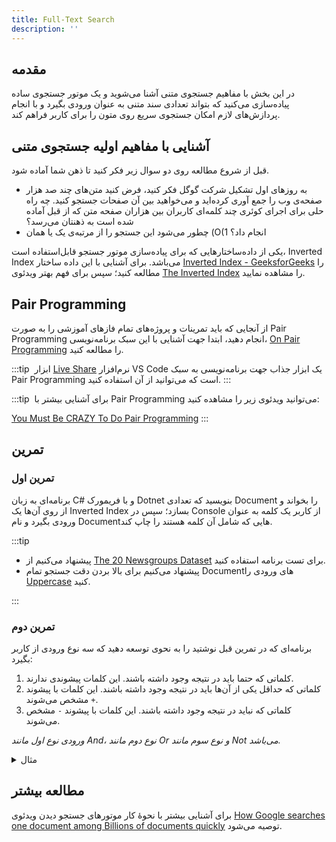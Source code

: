 ```yaml
---
title: Full-Text Search
description: ''
---
```


## مقدمه

در این بخش با مفاهیم جستجوی متنی آشنا می‌شوید و یک موتور جستجوی ساده پیاده‌سازی می‌کنید که بتواند تعدادی سند متنی به
عنوان ورودی بگیرد و با انجام پردازش‌های لازم امکان جستجوی سریع روی متون را برای کاربر فراهم کند.

## آشنایی با مفاهیم اولیه جستجوی متنی

قبل از شروع مطالعه روی دو سوال زیر فکر کنید تا ذهن شما آماده شود.

-   به روز‌های اول تشکیل شرکت گوگل فکر کنید، فرض کنید متن‌های چند صد هزار صفحه‌ی وب را جمع آوری کرده‌اید و می‌خواهید بین
    آن صفحات جستجو کنید. چه راه حلی برای اجرای کوئری چند کلمه‌ای کاربران بین هزاران صفحه متن که از قبل آماده شده است به
    ذهنتان می‌رسد؟
-   چطور می‌شود این جستجو را از مرتبه‌ی یک یا همان
    (O(1
    انجام داد؟

یکی از داده‌ساختارهایی که برای پیاده‌سازی موتور جستجو قابل‌استفاده است،
Inverted Index
می‌باشد. برای آشنایی با این داده ساختار
[Inverted Index - GeeksforGeeks](https://www.geeksforgeeks.org/inverted-index/)
را مطالعه کنید؛ سپس برای فهم بهتر ویدئوی
[The Inverted Index](https://www.youtube.com/watch?v=bnP6TsqyF30)
را مشاهده نمایید.

## Pair Programming

از آنجایی که باید تمرینات و پروژه‌های تمام فازهای آموزشی را به صورت
Pair Programming
انجام دهید، ابتدا جهت آشنایی با این سبک برنامه‌نویسی،
[On Pair Programming](https://martinfowler.com/articles/on-pair-programming.html)
را مطالعه کنید.

:::tip ‌
ابزار
[Live Share](https://visualstudio.microsoft.com/services/live-share/)
نرم‌افزار
VS Code
یک ابزار جذاب جهت برنامه‌نویسی به سبک
Pair Programming
است که می‌توانید از آن استفاده کنید.
:::

:::tip ‌
برای آشنایی بیشتر با
Pair Programming
می‌توانید ویدئوی زیر را مشاهده کنید:

[You Must Be CRAZY To Do Pair Programming](https://www.youtube.com/watch?v=aItVJprLYkg)
:::

## تمرین

### تمرین اول

برنامه‌ای به زبان
C#
و با فریمورک
Dotnet
بنویسید که تعدادی
Document
را بخواند و از روی آن‌ها یک
Inverted Index
بسازد؛
سپس در
Console
از کاربر یک کلمه به عنوان ورودی بگیرد و نام
Documentهایی
که شامل آن کلمه هستند را چاپ کند.

:::tip ‌

-   پیشنهاد می‌کنیم از
    [The 20 Newsgroups Dataset](/datasets/the-20-newsgroups.zip)
    برای تست برنامه استفاده کنید.
-   پیشنهاد می‌کنیم برای بالا بردن دقت جستجو تمام
    Documentهای
    ورودی
    را
    [Uppercase](https://docs.microsoft.com/en-us/dotnet/fundamentals/code-analysis/quality-rules/ca1308#rule-description)
    کنید.

:::

### تمرین دوم

برنامه‌ای که در تمرین قبل نوشتید را به نحوی توسعه دهید که سه نوع ورودی از کاربر بگیرد:

1. کلماتی که حتما باید در نتیجه وجود داشته باشند. این کلمات پیشوندی ندارند.
1. کلماتی که حداقل یکی از آن‌ها باید در نتیجه وجود داشته باشند. این کلمات با پیشوند `+` مشخص می‌شوند.
1. کلماتی که نباید در نتیجه وجود داشته باشند. این کلمات با پیشوند `-` مشخص می‌شوند.

_ورودی نوع اول مانند
And،
نوع دوم مانند
Or
و نوع سوم مانند
Not
می‌باشد._

<details>
  <summary>مثال</summary>
  <div>

```
get help +illness +disease -cough
```

با استفاده از
Query
بالا می‌توانیم
Documentهایی
را پیدا کنیم که حتماً شامل عبارات
`get`
و
`help`
و همچنین حداقل یکی از عبارات
`illness`
و
`disease`
باشند و شامل عبارت
`cough`
نباشند.

  </div>
</details>

## مطالعه بیشتر

برای آشنایی بیشتر با نحوۀ کار موتور‌های جستجو دیدن ویدئوی
[How Google searches one document among Billions of documents quickly](https://www.youtube.com/watch?v=CeGtqouT8eA)
توصیه می‌شود.
